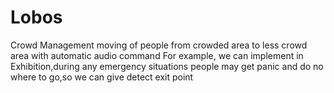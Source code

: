 # Lobos
Crowd Management 
moving of people from crowded area to less crowd area with automatic audio command
For example, we can implement in Exhibition,during any emergency situations people may get panic and do no where to go,so we can give detect exit point    
